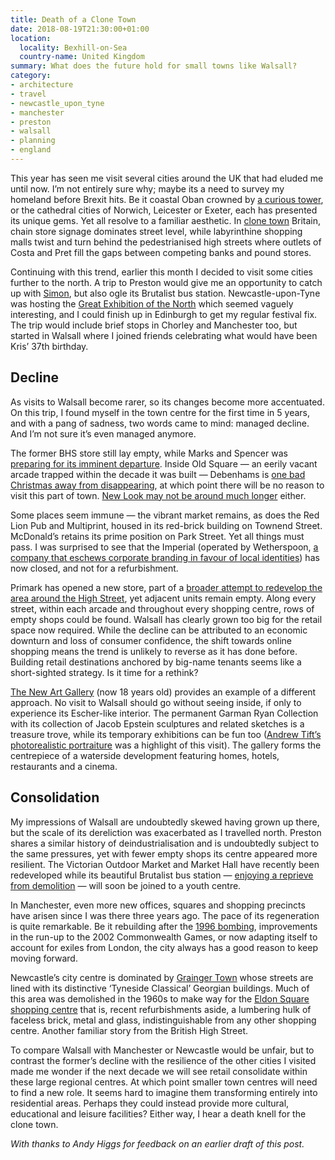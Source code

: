 ```yaml
---
title: Death of a Clone Town
date: 2018-08-19T21:30:00+01:00
location:
  locality: Bexhill-on-Sea
  country-name: United Kingdom
summary: What does the future hold for small towns like Walsall?
category:
- architecture
- travel
- newcastle_upon_tyne
- manchester
- preston
- walsall
- planning
- england
---
```

This year has seen me visit several cities around the UK that had eluded me until now. I’m not entirely sure why; maybe its a need to survey my homeland before Brexit hits. Be it coastal Oban crowned by [a curious tower][1], or the cathedral cities of Norwich, Leicester or Exeter, each has presented its unique gems. Yet all resolve to a familiar aesthetic. In [clone town][2] Britain, chain store signage dominates street level, while labyrinthine shopping malls twist and turn behind the pedestrianised high streets where outlets of Costa and Pret fill the gaps between competing banks and pound stores.

Continuing with this trend, earlier this month I decided to visit some cities further to the north. A trip to Preston would give me an opportunity to catch up with [Simon][3], but also ogle its Brutalist bus station. Newcastle-upon-Tyne was hosting the [Great Exhibition of the North][4] which seemed vaguely interesting, and I could finish up in Edinburgh to get my regular festival fix. The trip would include brief stops in Chorley and Manchester too, but started in Walsall where I joined friends celebrating what would have been Kris’ 37th birthday.

## Decline

As visits to Walsall become rarer, so its changes become more accentuated. On this trip, I found myself in the town centre for the first time in 5 years, and with a pang of sadness, two words came to mind: managed decline. And I’m not sure it’s even managed anymore.

The former BHS store still lay empty, while Marks and Spencer was [preparing for its imminent departure][5]. Inside Old Square — an eerily vacant arcade trapped within the decade it was built — Debenhams is [one bad Christmas away from disappearing][6], at which point there will be no reason to visit this part of town. [New Look may not be around much longer][7] either.

Some places seem immune — the vibrant market remains, as does the Red Lion Pub and Multiprint, housed in its red-brick building on Townend Street. McDonald’s retains its prime position on Park Street. Yet all things must pass. I was surprised to see that the Imperial (operated by Wetherspoon, [a company that eschews corporate branding in favour of local identities][8]) has now closed, and not for a refurbishment.

Primark has opened a new store, part of a [broader attempt to redevelop the area around the High Street][9], yet adjacent units remain empty. Along every street, within each arcade and throughout every shopping centre, rows of empty shops could be found. Walsall has clearly grown too big for the retail space now required. While the decline can be attributed to an economic downturn and loss of consumer confidence, the shift towards online shopping means the trend is unlikely to reverse as it has done before. Building retail destinations anchored by big-name tenants seems like a short-sighted strategy. Is it time for a rethink?

[The New Art Gallery][10] (now 18 years old) provides an example of a different approach. No visit to Walsall should go without seeing inside, if only to experience its Escher-like interior. The permanent Garman Ryan Collection with its collection of Jacob Epstein sculptures and related sketches is a treasure trove, while its temporary exhibitions can be fun too ([Andrew Tift’s photorealistic portraiture][11] was a highlight of this visit). The gallery forms the centrepiece of a waterside development featuring homes, hotels, restaurants and a cinema.

## Consolidation

My impressions of Walsall are undoubtedly skewed having grown up there, but the scale of its dereliction was exacerbated as I travelled north. Preston shares a similar history of deindustrialisation and is undoubtedly subject to the same pressures, yet with fewer empty shops its centre appeared more resilient. The Victorian Outdoor Market and Market Hall have recently been redeveloped while its beautiful Brutalist bus station — [enjoying a reprieve from demolition][12] — will soon be joined to a youth centre.

In Manchester, even more new offices, squares and shopping precincts have arisen since I was there three years ago. The pace of its regeneration is quite remarkable. Be it rebuilding after the [1996 bombing][13], improvements in the run-up to the 2002 Commonwealth Games, or now adapting itself to account for exiles from London, the city always has a good reason to keep moving forward.

Newcastle’s city centre is dominated by [Grainger Town][14] whose streets are lined with its distinctive ‘Tyneside Classical’ Georgian buildings. Much of this area was demolished in the 1960s to make way for the [Eldon Square shopping centre][15] that is, recent refurbishments aside, a lumbering hulk of faceless brick, metal and glass, indistinguishable from any other shopping centre. Another familiar story from the British High Street.

To compare Walsall with Manchester or Newcastle would be unfair, but to contrast the former’s decline with the resilience of the other cities I visited made me wonder if the next decade we will see retail consolidate within these large regional centres. At which point smaller town centres will need to find a new role. It seems hard to imagine them transforming entirely into residential areas. Perhaps they could instead provide more cultural, educational and leisure facilities? Either way, I hear a death knell for the clone town.

*With thanks to Andy Higgs for feedback on an earlier draft of this post.*

[1]: https://en.wikipedia.org/wiki/McCaig%27s_Tower
[2]: https://en.wikipedia.org/wiki/Clone_town
[3]: http://riseofthemonkeys.co.uk
[4]: https://getnorth2018.com
[5]: https://www.bbc.co.uk/news/business-45143404
[6]: https://www.bbc.co.uk/news/business-44531177
[7]: https://www.bbc.co.uk/news/business-44451139
[8]: https://www.theguardian.com/lifeandstyle/shortcuts/2016/jan/10/wetherspoons-carpet-tumblr-blog
[9]: https://www.expressandstar.com/news/2015/04/20/new-primark-taking-shape-in-walsall-town-centre/
[10]: https://thenewartgallerywalsall.org.uk
[11]: https://thenewartgallerywalsall.org.uk/exhibition/andrew-tift-immortalise/
[12]: https://www.theguardian.com/artanddesign/2018/jun/09/preston-bus-station-renovation-ove-arup-glorious-reprieve-john-puttick
[13]: https://en.wikipedia.org/wiki/1996_Manchester_bombing
[14]: https://en.wikipedia.org/wiki/Grainger_Town
[15]: https://en.wikipedia.org/wiki/Eldon_Square_Shopping_Centre
